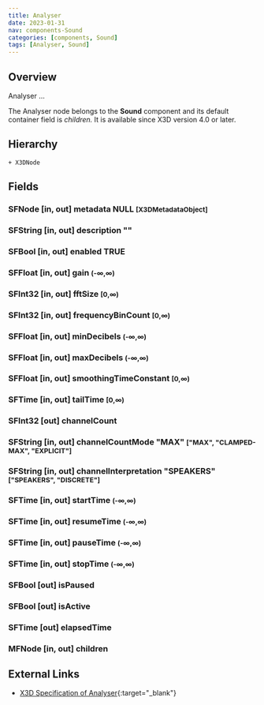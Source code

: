 ```yaml
---
title: Analyser
date: 2023-01-31
nav: components-Sound
categories: [components, Sound]
tags: [Analyser, Sound]
---
```

<style>
.post h3 {
   word-spacing: 0.2em;
}
</style>

## Overview

Analyser ...

The Analyser node belongs to the **Sound** component and its default container field is *children.* It is available since X3D version 4.0 or later.

## Hierarchy

```
+ X3DNode
```

## Fields

### SFNode [in, out] **metadata** NULL <small>[X3DMetadataObject]</small>

### SFString [in, out] **description** ""

### SFBool [in, out] **enabled** TRUE

### SFFloat [in, out] **gain** <small>(-∞,∞)</small>

### SFInt32 [in, out] **fftSize** <small>[0,∞)</small>

### SFInt32 [in, out] **frequencyBinCount** <small>[0,∞)</small>

### SFFloat [in, out] **minDecibels** <small>(-∞,∞)</small>

### SFFloat [in, out] **maxDecibels** <small>(-∞,∞)</small>

### SFFloat [in, out] **smoothingTimeConstant** <small>[0,∞)</small>

### SFTime [in, out] **tailTime** <small>[0,∞)</small>

### SFInt32 [out] **channelCount**

### SFString [in, out] **channelCountMode** "MAX" <small>["MAX", "CLAMPED-MAX", "EXPLICIT"]</small>

### SFString [in, out] **channelInterpretation** "SPEAKERS" <small>["SPEAKERS", "DISCRETE"]</small>

### SFTime [in, out] **startTime** <small>(-∞,∞)</small>

### SFTime [in, out] **resumeTime** <small>(-∞,∞)</small>

### SFTime [in, out] **pauseTime** <small>(-∞,∞)</small>

### SFTime [in, out] **stopTime** <small>(-∞,∞)</small>

### SFBool [out] **isPaused**

### SFBool [out] **isActive**

### SFTime [out] **elapsedTime**

### MFNode [in, out] **children** <small></small>

## External Links

- [X3D Specification of Analyser](https://www.web3d.org/documents/specifications/19775-1/V4.0/Part01/components/sound.html#Analyser){:target="_blank"}
